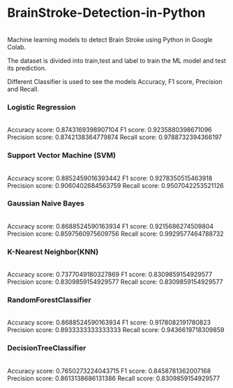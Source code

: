 # BrainStroke-Detection-in-Python
<br>
Machine learning models to detect Brain Stroke using Python in Google Colab.<br>

The dataset is divided into train,test and label to train the ML model and test its prediction.<br>

Different Classifier is used to see the models Accuracy, F1 score, Precision and Recall.

<h3>Logistic Regression</h3><br>
Accuracy score:  0.8743169398907104
F1 score:  0.9235880398671096
Precision score:  0.8742138364779874
Recall score:  0.9788732394366197

<h3>Support Vector Machine (SVM)</h3><br>
Accuracy score:  0.8852459016393442
F1 score:  0.9278350515463918
Precision score:  0.9060402684563759
Recall score:  0.9507042253521126

<h3>Gaussian Naive Bayes</h3><br>
Accuracy score:  0.8688524590163934
F1 score:  0.9215686274509804
Precision score:  0.8597560975609756
Recall score:  0.9929577464788732

<h3>K-Nearest Neighbor(KNN)</h3><br>
Accuracy score:  0.7377049180327869
F1 score:  0.8309859154929577
Precision score:  0.8309859154929577
Recall score:  0.8309859154929577

<h3>RandomForestClassifier</h3><br>
Accuracy score:  0.8688524590163934
F1 score:  0.9178082191780823
Precision score:  0.8933333333333333
Recall score:  0.9436619718309859

<h3>DecisionTreeClassifier</h3><br>
Accuracy score:  0.7650273224043715
F1 score:  0.8458781362007168
Precision score:  0.8613138686131386
Recall score:  0.8309859154929577
